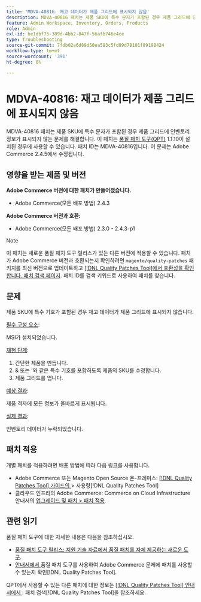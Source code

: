 ```yaml
---
title: 'MDVA-40816: 재고 데이터가 제품 그리드에 표시되지 않음'
description: MDVA-40816 패치는 제품 SKU에 특수 문자가 포함된 경우 제품 그리드에 인벤토리 정보가 표시되지 않는 문제를 해결합니다. 이 패치는 [Quality Patches Tool (QPT)](https://experienceleague.adobe.com/en/docs/commerce-operations/tools/quality-patches-tool/quality-patches-tool-to-self-serve-quality-patches) 1.1.10이 설치된 경우 사용할 수 있습니다. 패치 ID는 MDVA-40816입니다. 이 문제는 Adobe Commerce 2.4.5에서 수정됩니다.
feature: Admin Workspace, Inventory, Orders, Products
role: Admin
exl-id: be1dbf75-389d-4bb2-847f-56afb746e4ce
type: Troubleshooting
source-git-commit: 7fdb02a6d89d50ea593c5fd99d78101f89198424
workflow-type: tm+mt
source-wordcount: '391'
ht-degree: 0%

---
```


# MDVA-40816: 재고 데이터가 제품 그리드에 표시되지 않음

MDVA-40816 패치는 제품 SKU에 특수 문자가 포함된 경우 제품 그리드에 인벤토리 정보가 표시되지 않는 문제를 해결합니다. 이 패치는 [품질 패치 도구(QPT)](https://experienceleague.adobe.com/en/docs/commerce-operations/tools/quality-patches-tool/quality-patches-tool-to-self-serve-quality-patches) 1.1.10이 설치된 경우에 사용할 수 있습니다. 패치 ID는 MDVA-40816입니다. 이 문제는 Adobe Commerce 2.4.5에서 수정됩니다.

## 영향을 받는 제품 및 버전

**Adobe Commerce 버전에 대한 패치가 만들어졌습니다.**

* Adobe Commerce(모든 배포 방법) 2.4.3

**Adobe Commerce 버전과 호환:**

* Adobe Commerce(모든 배포 방법) 2.3.0 - 2.4.3-p1

>[!NOTE]
>
>이 패치는 새로운 품질 패치 도구 릴리스가 있는 다른 버전에 적용할 수 있습니다. 패치가 Adobe Commerce 버전과 호환되는지 확인하려면 `magento/quality-patches` 패키지를 최신 버전으로 업데이트하고 [[!DNL Quality Patches Tool]에서 호환성을 확인합니다. 패치 검색 페이지](https://experienceleague.adobe.com/en/docs/commerce-operations/tools/quality-patches-tool/quality-patches-tool-to-self-serve-quality-patches). 패치 ID를 검색 키워드로 사용하여 패치를 찾습니다.

## 문제

제품 SKU에 특수 기호가 포함된 경우 재고 데이터가 제품 그리드에 표시되지 않습니다.

<u>필수 구성 요소</u>:

MSI가 설치되었습니다.

<u>재현 단계</u>:

1. 간단한 제품을 만듭니다.
1. &amp; 또는 &#39;와 같은 특수 기호를 포함하도록 제품의 SKU를 수정합니다.
1. 제품 그리드를 엽니다.

<u>예상 결과</u>:

제품 격자에 모든 정보가 올바르게 표시됩니다.

<u>실제 결과</u>:

인벤토리 데이터가 누락되었습니다.

## 패치 적용

개별 패치를 적용하려면 배포 방법에 따라 다음 링크를 사용합니다.

* Adobe Commerce 또는 Magento Open Source 온-프레미스: [[!DNL Quality Patches Tool]  가이드의 ](/help/tools/quality-patches-tool/usage.md)> 사용량[!DNL Quality Patches Tool]
* 클라우드 인프라의 Adobe Commerce: Commerce on Cloud Infrastructure 안내서의 [업그레이드 및 패치 > 패치 적용](https://experienceleague.adobe.com/docs/commerce-cloud-service/user-guide/develop/upgrade/apply-patches.html).

## 관련 읽기

품질 패치 도구에 대한 자세한 내용은 다음을 참조하십시오.

* [품질 패치 도구 릴리스: 지원 기술 자료에서 품질 패치를 자체 제공하는 새로운 도구](https://experienceleague.adobe.com/en/docs/commerce-operations/tools/quality-patches-tool/quality-patches-tool-to-self-serve-quality-patches).
* [ 안내서에서 ](/help/tools/quality-patches-tool/patches-available-in-qpt/check-patch-for-magento-issue-with-magento-quality-patches.md)품질 패치 도구를 사용하여 Adobe Commerce 문제에 패치를 사용할 수 있는지 확인[!DNL Quality Patches Tool].

QPT에서 사용할 수 있는 다른 패치에 대한 정보는 [[!DNL Quality Patches Tool] 안내서에서 ](https://experienceleague.adobe.com/tools/commerce-quality-patches/index.html): 패치 검색[!DNL Quality Patches Tool]을 참조하세요.
